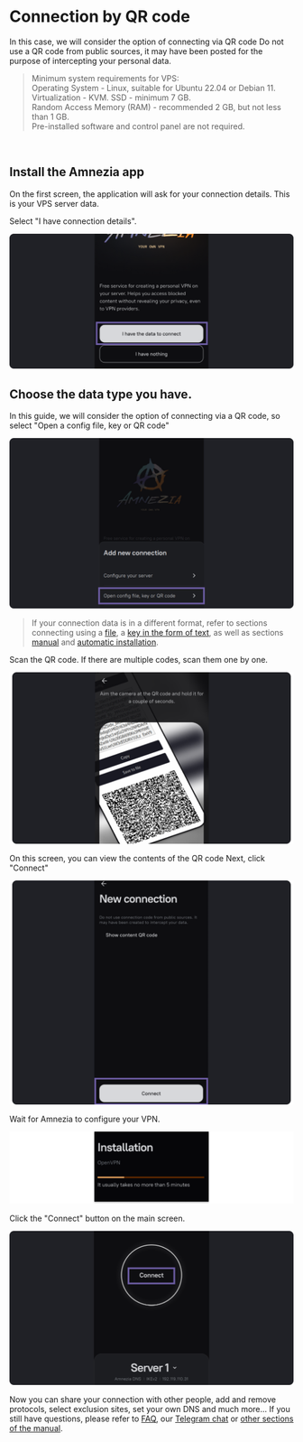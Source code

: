 # Connection by QR code

In this case, we will consider the option of connecting via QR code
Do not use a QR code from public sources, it may have been posted for the purpose of intercepting your personal data.

> Minimum system requirements for VPS: \
> Operating System - Linux, suitable for Ubuntu 22.04 or Debian 11. \
> Virtualization - KVM. SSD - minimum 7 GB.\
> Random Access Memory (RAM) - recommended 2 GB, but not less than 1 GB. \
> Pre-installed software and control panel are not required.


&nbsp;

## Install the Amnezia app

On the first screen, the application will ask for your connection details. This is your VPS server data.

Select "I have connection details".


![](https://raw.githubusercontent.com/amnezia-vpn/amnezia.org-content/master/docs/en/instructions/05_qr-code_connection/img/qrc_en_1.png)


## Choose the data type you have.

In this guide, we will consider the option of connecting via a QR code, so select "Open a config file, key or QR code"

![](https://raw.githubusercontent.com/amnezia-vpn/amnezia.org-content/master/docs/en/instructions/05_qr-code_connection/img/qrc_en_2.png)

>If your connection data is in a different format, refer to sections connecting using a [file], a [key in the form of text], as well as sections [manual] and [automatic installation].

Scan the QR code. 
If there are multiple codes, scan them one by one.    

![](https://raw.githubusercontent.com/amnezia-vpn/amnezia.org-content/master/docs/en/instructions/05_qr-code_connection/img/qrc_en_3.png)

On this screen, you can view the contents of the QR code
Next, click "Connect"

![](https://raw.githubusercontent.com/amnezia-vpn/amnezia.org-content/master/docs/en/instructions/05_qr-code_connection/img/qrc_en_4.png)

Wait for Amnezia to configure your VPN.

![](https://raw.githubusercontent.com/amnezia-vpn/amnezia.org-content/master/docs/en/instructions/05_qr-code_connection/img/qrc_en_5.png)

Click the "Connect" button on the main screen. 

![](https://raw.githubusercontent.com/amnezia-vpn/amnezia.org-content/master/docs/en/instructions/05_qr-code_connection/img/qrc_en_6.png)


Now you can share your connection with other people, add and remove protocols, select exclusion sites, set your own DNS and much more... 
If you still have questions,  please refer to [FAQ], our [Telegram chat] or [other sections of the manual].


[file]: ../instructions/04_file-connection
[key in the form of text]: ../instructions/03_text-key-connection
[manual]: ../instructions/02_manual-install
[automatic installation]: ../instructions/01_auto-install
[FAQ]: /faq
[Telegram chat]: https://t.me/amnezia_vpn_en
[other sections of the manual]: ../instructions

